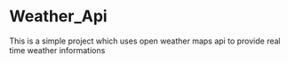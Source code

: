 # Weather_Api
This is a simple project which uses open weather maps api to provide real time weather informations
